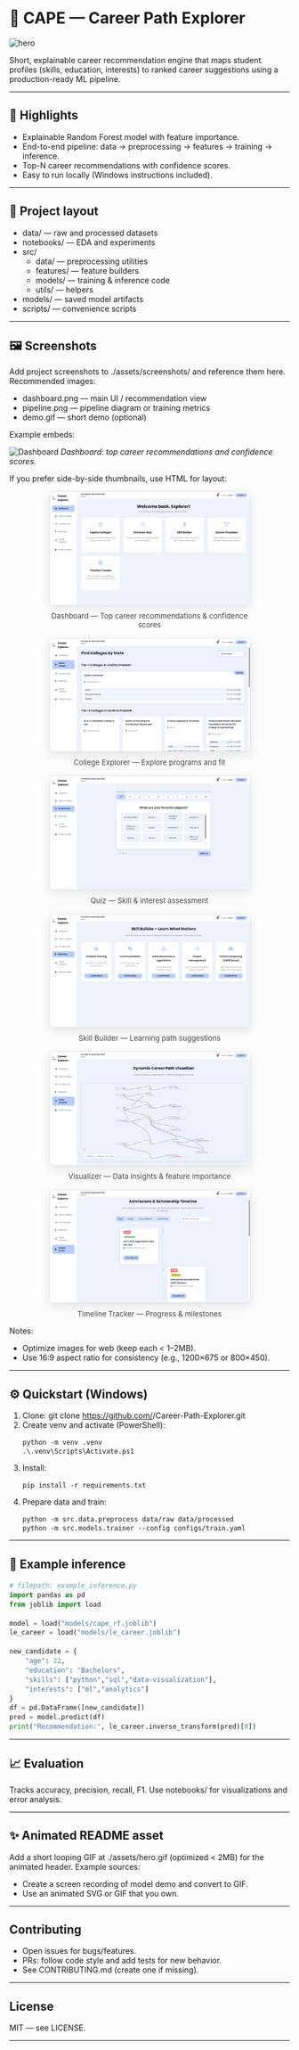 # 🤖 CAPE — Career Path Explorer

![hero](./assets/hero.gif)

Short, explainable career recommendation engine that maps student profiles (skills, education, interests) to ranked career suggestions using a production-ready ML pipeline.

---

## 🚀 Highlights
- Explainable Random Forest model with feature importance.
- End-to-end pipeline: data → preprocessing → features → training → inference.
- Top-N career recommendations with confidence scores.
- Easy to run locally (Windows instructions included).

---

## 📁 Project layout
- data/ — raw and processed datasets
- notebooks/ — EDA and experiments
- src/
  - data/ — preprocessing utilities
  - features/ — feature builders
  - models/ — training & inference code
  - utils/ — helpers
- models/ — saved model artifacts
- scripts/ — convenience scripts

---

## 🖼️ Screenshots
Add project screenshots to ./assets/screenshots/ and reference them here. Recommended images:
- dashboard.png — main UI / recommendation view
- pipeline.png — pipeline diagram or training metrics
- demo.gif — short demo (optional)

Example embeds:

![Dashboard](./assets/screenshots/Dashboard.png)
*Dashboard: top career recommendations and confidence scores.*

If you prefer side-by-side thumbnails, use HTML for layout:

<div style="display:flex;flex-wrap:wrap;gap:16px;justify-content:center;align-items:flex-start;">
  <figure style="margin:0;text-align:center;width:360px;">
    <a href="./screenshots/Dashboard.png" style="display:block;text-decoration:none;color:inherit;">
      <img src="./screenshots/Dashboard.png" alt="Dashboard" style="width:100%;height:auto;border-radius:8px;border:1px solid #e6e6e6;box-shadow:0 6px 18px rgba(0,0,0,0.10);" />
    </a>
    <figcaption style="font-size:13px;color:#444;margin-top:8px;">Dashboard — Top career recommendations & confidence scores</figcaption>
  </figure>

  <figure style="margin:0;text-align:center;width:360px;">
    <a href="./screenshots/CollegeExplorer.png" style="display:block;text-decoration:none;color:inherit;">
      <img src="./screenshots/CollegeExplorer.png" alt="College Explorer" style="width:100%;height:auto;border-radius:8px;border:1px solid #e6e6e6;box-shadow:0 6px 18px rgba(0,0,0,0.10);" />
    </a>
    <figcaption style="font-size:13px;color:#444;margin-top:8px;">College Explorer — Explore programs and fit</figcaption>
  </figure>

  <figure style="margin:0;text-align:center;width:360px;">
    <a href="./screenshots/Quiz.png" style="display:block;text-decoration:none;color:inherit;">
      <img src="./screenshots/Quiz.png" alt="Quiz" style="width:100%;height:auto;border-radius:8px;border:1px solid #e6e6e6;box-shadow:0 6px 18px rgba(0,0,0,0.10);" />
    </a>
    <figcaption style="font-size:13px;color:#444;margin-top:8px;">Quiz — Skill & interest assessment</figcaption>
  </figure>

  <figure style="margin:0;text-align:center;width:360px;">
    <a href="./screenshots/SkillBuilder.png" style="display:block;text-decoration:none;color:inherit;">
      <img src="./screenshots/SkillBuilder.png" alt="Skill Builder" style="width:100%;height:auto;border-radius:8px;border:1px solid #e6e6e6;box-shadow:0 6px 18px rgba(0,0,0,0.10);" />
    </a>
    <figcaption style="font-size:13px;color:#444;margin-top:8px;">Skill Builder — Learning path suggestions</figcaption>
  </figure>

  <figure style="margin:0;text-align:center;width:360px;">
    <a href="./screenshots/Visualizer.png" style="display:block;text-decoration:none;color:inherit;">
      <img src="./screenshots/Visualizer.png" alt="Visualizer" style="width:100%;height:auto;border-radius:8px;border:1px solid #e6e6e6;box-shadow:0 6px 18px rgba(0,0,0,0.10);" />
    </a>
    <figcaption style="font-size:13px;color:#444;margin-top:8px;">Visualizer — Data insights & feature importance</figcaption>
  </figure>

  <figure style="margin:0;text-align:center;width:360px;">
    <a href="./screenshots/TimelineTracker.png" style="display:block;text-decoration:none;color:inherit;">
      <img src="./screenshots/TimelineTracker.png" alt="Timeline Tracker" style="width:100%;height:auto;border-radius:8px;border:1px solid #e6e6e6;box-shadow:0 6px 18px rgba(0,0,0,0.10);" />
    </a>
    <figcaption style="font-size:13px;color:#444;margin-top:8px;">Timeline Tracker — Progress & milestones</figcaption>
  </figure>
</div>

Notes:
- Optimize images for web (keep each < 1–2MB).
- Use 16:9 aspect ratio for consistency (e.g., 1200×675 or 800×450).

---

## ⚙️ Quickstart (Windows)
1. Clone:
   git clone https://github.com/<your-org>/Career-Path-Explorer.git
2. Create venv and activate (PowerShell):
   ```
   python -m venv .venv
   .\.venv\Scripts\Activate.ps1
   ```
3. Install:
   ```
   pip install -r requirements.txt
   ```
4. Prepare data and train:
   ```
   python -m src.data.preprocess data/raw data/processed
   python -m src.models.trainer --config configs/train.yaml
   ```

---

## 🔬 Example inference
```python
# filepath: example_inference.py
import pandas as pd
from joblib import load

model = load("models/cape_rf.joblib")
le_career = load("models/le_career.joblib")

new_candidate = {
    "age": 22,
    "education": "Bachelors",
    "skills": ["python","sql","data-visualization"],
    "interests": ["ml","analytics"]
}
df = pd.DataFrame([new_candidate])
pred = model.predict(df)
print("Recommendation:", le_career.inverse_transform(pred)[0])
```

---

## 📈 Evaluation
Tracks accuracy, precision, recall, F1. Use notebooks/ for visualizations and error analysis.

---

## ✨ Animated README asset
Add a short looping GIF at ./assets/hero.gif (optimized < 2MB) for the animated header. Example sources:
- Create a screen recording of model demo and convert to GIF.
- Use an animated SVG or GIF that you own.

---

## Contributing
- Open issues for bugs/features.
- PRs: follow code style and add tests for new behavior.
- See CONTRIBUTING.md (create one if missing).

---

## License
MIT — see LICENSE.

---
